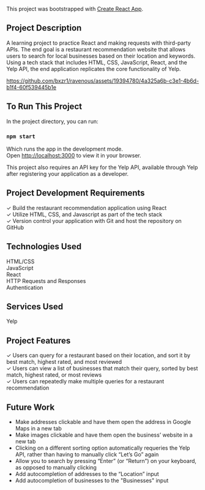 This project was bootstrapped with [Create React App](https://github.com/facebook/create-react-app).

## Project Description

A learning project to practice React and making requests with third-party APIs. The end goal is a restaurant recommendation website that allows users to search for local businesses based on their location and keywords. Using a tech stack that includes HTML, CSS, JavaScript, React, and the Yelp API, the end application replicates the core functionality of Yelp.

https://github.com/bxzr1/ravenous/assets/19394780/4a325a6b-c3e1-4b6d-b1f4-60f539445b1e

## To Run This Project

In the project directory, you can run:

### `npm start`

Which runs the app in the development mode.\
Open [http://localhost:3000](http://localhost:3000) to view it in your browser.

This project also requires an API key for the Yelp API, available through Yelp after registering your application as a developer.

## Project Development Requirements
✓ Build the restaurant recommendation application using React<br>
✓ Utilize HTML, CSS, and Javascript as part of the tech stack<br>
✓ Version control your application with Git and host the repository on GitHub<br>

## Technologies Used
HTML/CSS<br>
JavaScript<br>
React<br>
HTTP Requests and Responses<br>
Authentication<br>

## Services Used
Yelp

## Project Features
✓ Users can query for a restaurant based on their location, and sort it by best match, highest rated, and most reviewed<br>
✓ Users can view a list of businesses that match their query, sorted by best match, highest rated, or most reviews<br>
✓ Users can repeatedly make multiple queries for a restaurant recommendation<br>

## Future Work
* Make addresses clickable and have them open the address in Google Maps in a new tab
* Make images clickable and have them open the business’ website in a new tab
* Clicking on a different sorting option automatically requeries the Yelp API, rather than having to manually click “Let’s Go” again
* Allow you to search by pressing “Enter” (or “Return”) on your keyboard, as opposed to manually clicking
* Add autocompletion of addresses to the “Location” input
* Add autocompletion of businesses to the "Businesses" input
